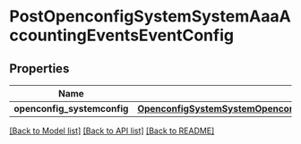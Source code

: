 # PostOpenconfigSystemSystemAaaAccountingEventsEventConfig

## Properties
Name | Type | Description | Notes
------------ | ------------- | ------------- | -------------
**openconfig_systemconfig** | [**OpenconfigSystemSystemOpenconfigsystemsystemAaaAccountingEventsConfig**](OpenconfigSystemSystemOpenconfigsystemsystemAaaAccountingEventsConfig.md) |  | [optional] 

[[Back to Model list]](../README.md#documentation-for-models) [[Back to API list]](../README.md#documentation-for-api-endpoints) [[Back to README]](../README.md)


